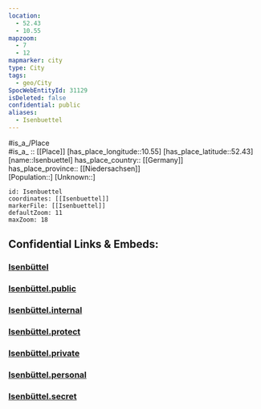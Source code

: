 ```yaml
---
location:
  - 52.43
  - 10.55
mapzoom:
  - 7
  - 12
mapmarker: city
type: City
tags:
  - geo/City
SpocWebEntityId: 31129
isDeleted: false
confidential: public
aliases:
  - Isenbuettel
---
```

#is_a_/Place  
#is_a_ :: [[Place]] 
[has_place_longitude::10.55] 
[has_place_latitude::52.43] 
[name::Isenbuettel] 
has_place_country:: [[Germany]]  
has_place_province:: [[Niedersachsen]]  
[Population::] 
[Unknown::] 


```leaflet
id: Isenbuettel
coordinates: [[Isenbuettel]] 
markerFile: [[Isenbuettel]] 
defaultZoom: 11 
maxZoom: 18
```


## Confidential Links & Embeds: 

### [Isenbüttel](/_Standards/Earth/Continent/Europe/Europe~Central/Germany/Germany~West/Niedersachsen/counties~Niedersachsen/Gifhorn/cities~Gifhorn/Isenbüttel/boroughs~Isenbüttel/Isenbüttel.md) 

### [Isenbüttel.public](/_public/Earth/Continent/Europe/Europe~Central/Germany/Germany~West/Niedersachsen/counties~Niedersachsen/Gifhorn/cities~Gifhorn/Isenbüttel/boroughs~Isenbüttel/Isenbüttel.public.md) 

### [Isenbüttel.internal](/_internal/Earth/Continent/Europe/Europe~Central/Germany/Germany~West/Niedersachsen/counties~Niedersachsen/Gifhorn/cities~Gifhorn/Isenbüttel/boroughs~Isenbüttel/Isenbüttel.internal.md) 

### [Isenbüttel.protect](/_protect/Earth/Continent/Europe/Europe~Central/Germany/Germany~West/Niedersachsen/counties~Niedersachsen/Gifhorn/cities~Gifhorn/Isenbüttel/boroughs~Isenbüttel/Isenbüttel.protect.md) 

### [Isenbüttel.private](/_private/Earth/Continent/Europe/Europe~Central/Germany/Germany~West/Niedersachsen/counties~Niedersachsen/Gifhorn/cities~Gifhorn/Isenbüttel/boroughs~Isenbüttel/Isenbüttel.private.md) 

### [Isenbüttel.personal](/_personal/Earth/Continent/Europe/Europe~Central/Germany/Germany~West/Niedersachsen/counties~Niedersachsen/Gifhorn/cities~Gifhorn/Isenbüttel/boroughs~Isenbüttel/Isenbüttel.personal.md) 

### [Isenbüttel.secret](/_secret/Earth/Continent/Europe/Europe~Central/Germany/Germany~West/Niedersachsen/counties~Niedersachsen/Gifhorn/cities~Gifhorn/Isenbüttel/boroughs~Isenbüttel/Isenbüttel.secret.md)

